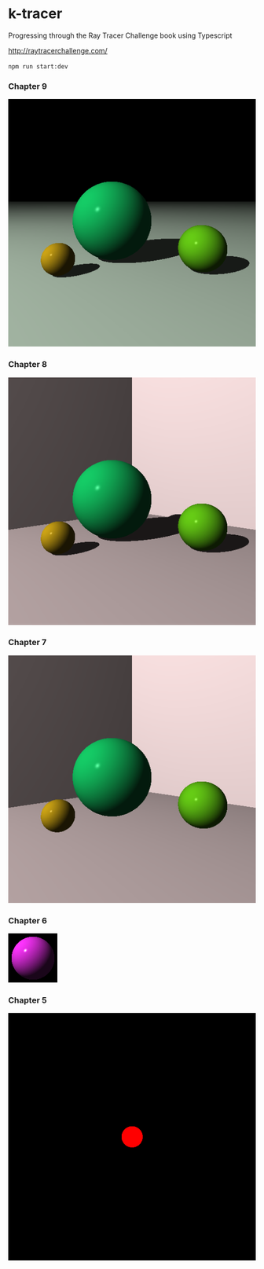 # k-tracer

Progressing through the Ray Tracer Challenge book using Typescript

http://raytracerchallenge.com/

`npm run start:dev`

### Chapter 9 ###

![Screenshot](renders/k-tracer-chapter-9.png)

### Chapter 8 ###

![Screenshot](renders/k-tracer-chapter-8.png)

### Chapter 7 ###

![Screenshot](renders/k-tracer-chapter-7.png)

### Chapter 6 ###

![Screenshot](renders/k-tracer-chapter-6.png)

### Chapter 5 ###

![Screenshot](renders/k-tracer-chapter-5.png)
